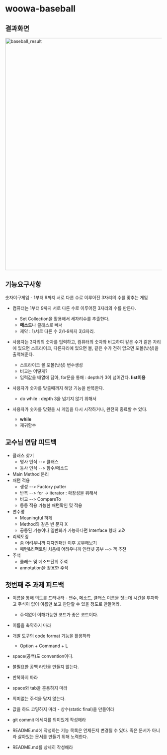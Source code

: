 #  woowa-baseball 

## 결과화면
<img width="744" alt="baseball_result" src="https://user-images.githubusercontent.com/49060374/69593961-39164900-103e-11ea-822d-ca18b142f6e3.png">

## 기능요구사항

숫자야구게임 - 1부터 9까지 서로 다른 수로 이루어진 3자리의 수를 맞추는 게임

- 컴퓨터는 1부터 9까지 서로 다른 수로 이루어진 3자리의 수를 만든다.
    - Set Collection을 활용해서 세자리수를 추출한다.
    - **메소드**나 클래스로 빼서
    - 제약 : 1)서로 다른 수 2)1-9까지 3)3자리.

- 사용자는 3자리의 숫자를 입력하고, 컴퓨터의 숫자와 비교하여 같은 수가 같은 자리에 있으면 스트라이크, 다른자리에 있으면 볼, 같은 수가 전혀 없으면 포볼(낫싱)을 출력해준다.
    - 스트라이크 볼 포볼(낫싱) 변수생성
    - 비교는 어떻게?
    - 입력값을 배열에 담아, for문을 통해 : depth가 3이 넘어간다. **list이용**
    
- 사용자가 숫자를 맞출때까지 해당 기능을 반복한다.
    - do while : depth 3을 넘기지 않기 위해서
- 사용자가 숫자를 맞췄을 시 게임을 다시 시작하거나, 완전히 종료할 수 있다.
    - **while**
    - 재귀함수

## 교수님 면담 피드백

- 클래스 찾기
    - 명사 인식 --> 클래스 
    - 동사 인식 --> 함수/메소드
- Main Method 분리
- 패턴 적용
    - 생성 --> Factory patter
    - 반복 --> for -> iterator : 확장성을 위해서
    - 비교 --> CompareTo 
    - 등등 적용 가능한 패턴확인 및 적용
- 변수명
    - Meaningful 하게 
    - Method와 같은 빈 문자 X
    - 공통된 기능이나 일반화가 가능하다면 Interface 형태 고려
- 리팩토링
    - 좀 어려우니까 디자인패턴 이후 공부해보기
    - 패턴&리팩토링 처음에 어려우니까 인터넷 공부 --> 책 추천
- 주석
    - 클래스 및 메소드단위 주석
    - annotation을 활용한 주석
## 첫번째 주 과제 피드백

- 이름을 통해 의도를 드러내라 - 변수, 메소드, 클래스 이름을 짓는데 시간을 투자하고 주석이 없이 이름만 보고 판단할 수 있을 정도로 만들어라.
    - 주석없이 이해가능한 코드가 좋은 코드이다.
    
- 이름을 축약하지 마라

- 개발 도구의 code format 기능을 활용하라 
    - Option + Command + L

- space(공백)도 convention이다.

- 불필요한 공백 라인을 만들지 않는다.

- 반복하지 마라

- space와 tab을 혼용하지 마라

- 의미없는 주석을 달지 않는다.

- 값을 하드 코딩하지 마라 - 상수(static final)을 만들어라

- git commit 메세지를 의미있게 작성해라

- README.md에 작성하는 기능 목록은 언제든지 변경될 수 있다. 죽은 문서가 아니라 살아있는 문서를 만들기 위해 노력한다.

- README.md를 상세히 작성해라


